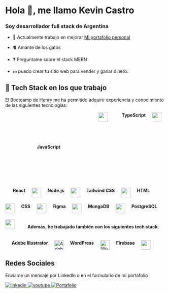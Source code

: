 # Hola 👋, me llamo Kevin Castro

### Soy desarrollador full stack de Argentina
  

- 🔭 Actualmente trabajo en mejorar [Mi portafolio personal](https://portafolio3-95zh.vercel.app/)  
  

- 🐈 Amante de los gatos
  

- ❓ Preguntame sobre el stack MERN   
  

- 💵 puedo crear tu sitio web para vender y ganar dinero.  
  

## 🚀 Tech Stack en los que trabajo
El Bootcamp de Henry me ha permitido adquirir experiencia y conocimiento de las siguientes tecnologias:
<br/>
<div style="display: flex; flex-wrap: wrap; gap: 20px;">
    <strong style="padding:100px" >JavaScript</strong>
    <img src="https://cdn.jsdelivr.net/gh/devicons/devicon/icons/javascript/javascript-original.svg" height="30" />&nbsp
    <strong>TypeScript</strong>
    <img src="https://cdn.jsdelivr.net/gh/devicons/devicon/icons/typescript/typescript-original.svg" height="30" />&nbsp
    <strong>React</strong>
    <img src="https://cdn.jsdelivr.net/gh/devicons/devicon/icons/react/react-original.svg" height="30" />
    <strong>Node.js</strong>
    <img src="https://cdn.jsdelivr.net/gh/devicons/devicon/icons/nodejs/nodejs-original.svg" height="30" />
    <strong>Tailwind CSS</strong>
    <img src="https://www.vectorlogo.zone/logos/tailwindcss/tailwindcss-icon.svg" height="30" />
    <strong>HTML</strong>
    <img src="https://cdn.jsdelivr.net/gh/devicons/devicon/icons/html5/html5-original.svg" height="30" />
    <strong>CSS</strong>
     <img src="https://cdn.jsdelivr.net/gh/devicons/devicon/icons/css3/css3-original.svg" height="30" />
    <strong>Figma</strong>
    <img src="https://cdn.jsdelivr.net/gh/devicons/devicon/icons/figma/figma-original.svg" height="30" />
    <strong>MongoDB</strong>
    <img src="https://cdn.jsdelivr.net/gh/devicons/devicon/icons/mongodb/mongodb-original.svg" height="30" />
    <strong>PostgreSQL</strong>
    <img src="https://cdn.jsdelivr.net/gh/devicons/devicon/icons/postgresql/postgresql-original.svg" height="30" />
    <br/>
  
**Además, he trabajado también con los siguientes tech stack:**

<br/>
<strong>Adobe Illustrator</strong>
    <img src="https://upload.wikimedia.org/wikipedia/commons/f/fb/Adobe_Illustrator_CC_icon.svg" height="30" alt="Adobe Illustrator" />
    <strong>WordPress</strong>
    <img src="https://upload.wikimedia.org/wikipedia/commons/9/98/WordPress_blue_logo.svg" height="30" alt="WordPress azul" />
    <strong>Firebase</strong>
    <img src="https://cdn.jsdelivr.net/gh/devicons/devicon/icons/firebase/firebase-plain.svg" height="30" />
</div>



## Redes Sociales
Enviame un mensaje por LinkedIn o en el formulario de mi portafolio
<div align="start">
<a href="https://www.linkedin.com/in/kevin-castro-b12357214/" target="_blank">
<img src=https://img.shields.io/badge/linkedin-%231E77B5.svg?&style=for-the-badge&logo=linkedin&logoColor=white alt=linkedin style="margin-bottom: 5px;" />
</a>
<a href="https://www.youtube.com/@practicandoprogramacion2022" target="_blank">
<img src=https://img.shields.io/badge/youtube-%23EE4831.svg?&style=for-the-badge&logo=youtube&logoColor=white alt=youtube style="margin-bottom: 5px;" />
</a>
<a href="https://portafolio3-95zh.vercel.app/" target="_blank">
<img src="https://img.shields.io/badge/Portafolio-%2324292e.svg?&style=for-the-badge&logo=portfolio&logoColor=white" alt="Portafolio" style="margin-bottom: 5px;" />
</a>
</div>  
  

<br/>  
